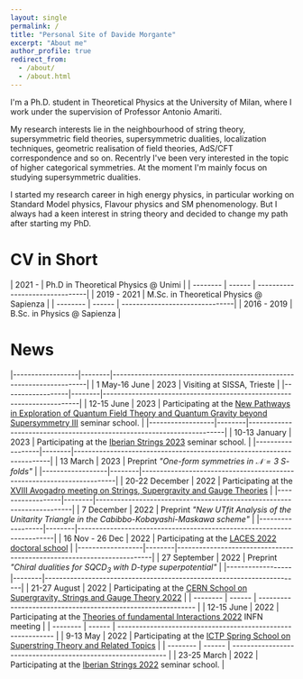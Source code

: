 ```yaml
---
layout: single
permalink: /
title: "Personal Site of Davide Morgante"
excerpt: "About me"
author_profile: true
redirect_from:
  - /about/
  - /about.html
---
```


I'm a Ph.D. student in Theoretical Physics at the University of Milan, where I work under the supervision of Professor Antonio Amariti.

My research interests lie in the neighbourhood of string theory, supersymmetric field theories, supersymmetric dualities, localization techniques, geometric realisation of field theories, AdS/CFT correspondence and so on. Recentrly I've been very interested in the topic of higher categorical symmetries.
At the moment I'm mainly focus on studying supersymmetric dualities.

I started my research career in high energy physics, in particular working on Standard Model physics, Flavour physics and SM phenomenology. But I always had a keen interest in string theory and decided to change my path after starting my PhD.

CV in Short
=========

| 2021 -    | Ph.D in Theoretical Physics @ Unimi     |
| --------  | ------ | -------------------------------|
| 2019 - 2021 | M.Sc. in Theoretical Physics @ Sapienza |
| --------  | ------ | -------------------------------|
| 2016 - 2019 | B.Sc. in Physics @ Sapienza           |

News
=========

|------------------|--------|-----------------------------------------------------------------------|
| 1 May-16 June     | 2023   | Visiting at SISSA, Trieste |
|------------------|--------|-----------------------------------------------------------------------|
| 12-15 June     | 2023   | Participating at the [New Pathways in Exploration of Quantum Field Theory and Quantum Gravity beyond Supersymmetry III](https://indico.ictp.it/event/10193) seminar school. |
|------------------|--------|-----------------------------------------------------------------------|
| 10-13 January     | 2023   | Participating at the [Iberian Strings 2023](https://indico.cern.ch/event/1186409/) seminar school. |
|------------------|--------|-----------------------------------------------------------------------|
| 13 March     | 2023   | Preprint *"One-form symmetries in $\mathcal{N}=3$ $S$-folds"*  |
|------------------|--------|-----------------------------------------------------------------------|
| 20-22 December     | 2022   | Participating at the [XVIII Avogadro meeting on Strings, Supergravity and Gauge Theories](https://agenda.infn.it/event/32934/) |
|------------------|--------|-----------------------------------------------------------------------|
| 7 December     | 2022   | Preprint *"New UTfit Analysis of the Unitarity Triangle in the Cabibbo-Kobayashi-Maskawa scheme"* |
|------------------|--------|-----------------------------------------------------------------------|
| 16 Nov - 26 Dec     | 2022   | Participating at the [LACES 2022 doctoral school](https://www.ggi.infn.it/laces/LACES22/index22.html) |
|------------------|--------|-----------------------------------------------------------------------|
| 27 September     | 2022   | Preprint *"Chiral dualities for SQCD$_{3}$ with D-type superpotential"* |
|------------------|--------|-----------------------------------------------------------------------|
| 21-27 August     | 2022   | Participating at the [CERN School on Supergravity, Strings and Gauge Theory 2022](https://indico.cern.ch/event/1092089/)                         |
| --------     | ------ | ------------------------------------------------------------ |
| 12-15 June     | 2022   | Participating at the [Theories of fundamental Interactions 2022](https://agenda.infn.it/event/29115/timetable/#20220614) INFN meeting                        |
| --------     | ------ | ------------------------------------------------------------ |
| 9-13 May     | 2022   | Participating at the [ICTP Spring School on Superstring Theory and Related Topics](https://indico.ictp.it/event/9784/overview)                          |
| --------     | ------ | ------------------------------------------------------------ |
| 23-25 March | 2022  | Participating at the [Iberian Strings 2022](https://www.unioviedo.es/hepth/activities/Iberian22/home.html) seminar school.                         |

